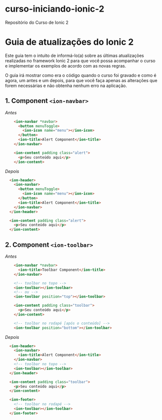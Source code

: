 # curso-iniciando-ionic-2
Repositório do Curso de Ionic 2

# Guia de atualizações do Ionic 2

Este guia tem o intuito de informá-lo(a) sobre as últimas atualizações realizadas no framework Ionic 2 para que você possa acompanhar o curso e implementar os exemplos de acordo com as novas regras.

O guia irá mostrar como era o código quando o curso foi gravado e como é agora, um antes e um depois, para que você faça apenas as alterações que forem necessárias e não obtenha nenhum erro na aplicação.


## 1. Component ```<ion-navbar>```

*Antes*
```html
    <ion-navbar *navbar>
      <button menuToggle>
        <ion-icon name="menu"></ion-icon>
      </button>
      <ion-title>Alert Component</ion-title>
    </ion-navbar>

    <ion-content padding class="alert">
      <p>Seu conteúdo aqui</p>
    </ion-content>
```

*Depois*
```html
  <ion-header>
    <ion-navbar>
      <button menuToggle>
        <ion-icon name="menu"></ion-icon>
      </button>
      <ion-title>Alert Component</ion-title>
    </ion-navbar>
  </ion-header>

  <ion-content padding class="alert">
    <p>Seu conteúdo aqui</p>
  </ion-content>
```


## 2. Component ```<ion-toolbar>```

*Antes*
```html
    <ion-navbar *navbar>
      <ion-title>Toolbar Component</ion-title>
    </ion-navbar>

    <!-- toolbar no topo -->
    <ion-toolbar></ion-toolbar>
    <!-- ou -->
    <ion-toolbar position="top"></ion-toolbar>

    <ion-content padding class="toolbar">
      <p>Seu conteúdo aqui</p>
    </ion-content>

    <!-- toolbar no rodapé [após o conteúdo] -->
    <ion-toolbar position="bottom"></ion-toolbar>
```

*Depois*
```html
  <ion-header>
    <ion-navbar>
      <ion-title>Alert Component</ion-title>
    </ion-navbar>
    <!-- toolbar no topo -->
    <ion-toolbar></ion-toolbar>
  </ion-header>

  <ion-content padding class="toolbar">
    <p>Seu conteúdo aqui</p>
  </ion-content>

  <ion-footer>
    <!-- toolbar no rodapé -->
    <ion-toolbar></ion-toolbar>
  </ion-footer>
```
